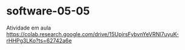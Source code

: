 # software-05-05
Atividade em aula 
https://colab.research.google.com/drive/15UpjrsFybvnYeVRNl7uyuK-rHHPg3LKo?ts=62742a6e
